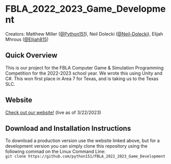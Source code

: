 # FBLA_2022_2023_Game_Development

Creators:
Matthew Miller (<a href="https://github.com/python151/">@Python151</a>),
Neil Dolecki (<a href="https://github.com/Neil-Dolecki">@Neil-Dolecki</a>),
Elijah Mhrous (<a href="https://github.com/Elijah815">@Elijah815</a>)

<h2>Quick Overview</h2>
This is our project for the FBLA Computer Game & Simulation Programming Competition for the 2022-2023 school year. We wrote this using Unity and C#. This won first place in Area 7 for Texas, and is taking us to the Texas SLC.

<h2>Website</h2>
<a href="https://neildolecki.wixsite.com/worduel">Check out our website!</a> (live as of 3/22/2023)

<h2>Download and Installation Instructions</h2>
To download a production version use the website linked above, but for a development version you can simply clone this repository using the following commad on the Linux Command Line: </br>
<code>git clone https://github.com/python151/FBLA_2022_2023_Game_Development</code>
